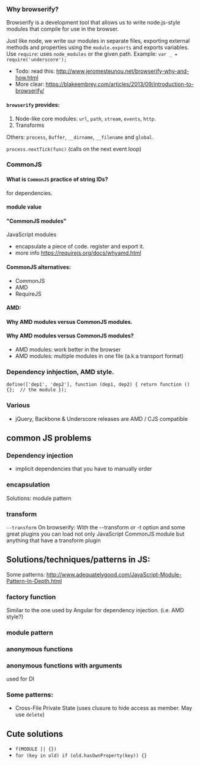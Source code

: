 ### Why browserify?
Browserify is a development tool that allows us to write node.js-style modules that compile for use in the browser.

Just like node, we write our modules in separate files, exporting external methods and properties using the `module.exports` and exports variables. Use `require`: uses `node_modules` or the given path.
Example: `var _ = require('underscore');`

* Todo: read this: http://www.jeromesteunou.net/browserify-why-and-how.html
* More clear: https://blakeembrey.com/articles/2013/09/introduction-to-browserify/

#### `browserify` provides:
1. Node-like core modules: `url`, `path`, `stream`, `events`, `http`.
2. Transforms

Others: `process`, `Buffer`, `__dirname`, `__filename` and `global`.

`process.nextTick(func)` (calls on the next event loop)

### CommonJS
#### What is `CommonJS` practice of string IDs?
for dependencies.
#### module value
#### "CommonJS modules"
JavaScript modules
* encapsulate a piece of code. register and export it.
* more info https://requirejs.org/docs/whyamd.html

#### CommonJS alternatives:
* CommonJS
* AMD
* RequireJS

#### AMD:
#### Why AMD modules versus CommonJS modules.
#### Why AMD modules versus CommonJS modules?
* AMD modules: work better in the browser
* AMD modules: multiple modules in one file (a.k.a transport format)

### Dependency inhjection, AMD style.
`define(['dep1', 'dep2'], function (dep1, dep2) {
    return function () {};  // the module
});`




### Various
* jQuery, Backbone & Underscore releases are AMD / CJS compatible

## common JS problems
### Dependency injection
* implicit dependencies that you have to manually order

### encapsulation
Solutions: module pattern

### transform
`--transform`
On browserify: With the --transform or -t option and some great plugins you can load not only JavaScript CommonJS module but anything that have a transform plugin


## Solutions/techniques/patterns in JS:
Some patterns: http://www.adequatelygood.com/JavaScript-Module-Pattern-In-Depth.html
### factory function
Similar to the one used by Angular for dependency injection. (i.e. AMD style?)
### module pattern
### anonymous functions
### anonymous functions with arguments
used for DI
### Some patterns:
* Cross-File Private State (uses clusure to hide access as member. May use `delete`)

## Cute solutions
* `f(MODULE || {})`
* `for (key in old) if (old.hasOwnProperty(key)) {}`
